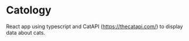# Catology
React app using typescript and CatAPI (https://thecatapi.com/) to display data about cats.
